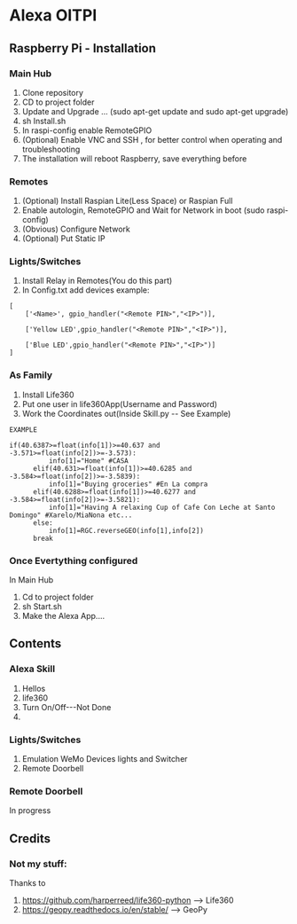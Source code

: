 # Alexa OITPI

## Raspberry Pi - Installation
### Main Hub
1. Clone repository
2. CD to project folder
3. Update and Upgrade ... (sudo apt-get update and sudo apt-get upgrade)
4. sh Install.sh
5. In raspi-config enable RemoteGPIO
6. (Optional) Enable VNC and SSH , for better control when operating and troubleshooting
7. The installation will reboot Raspberry, save everything before

### Remotes
1. (Optional) Install Raspian Lite(Less Space) or Raspian Full
2. Enable autologin, RemoteGPIO and Wait for Network in boot (sudo raspi-config)
3. (Obvious) Configure Network
4. (Optional) Put Static IP

### Lights/Switches
1. Install Relay in Remotes(You do this part)
2. In Config.txt add devices example:
```
[
    ['<Name>', gpio_handler("<Remote PIN>","<IP>")],

    ['Yellow LED',gpio_handler("<Remote PIN>","<IP>")],

    ['Blue LED',gpio_handler("<Remote PIN>","<IP>")]
]

```
### As Family
1. Install Life360
2. Put one user in life360App(Username and Password)
3. Work the Coordinates out(Inside Skill.py -- See Example)
```
EXAMPLE

if(40.6387>=float(info[1])>=40.637 and -3.571>=float(info[2])>=-3.573):
          info[1]="Home" #CASA
      elif(40.631>=float(info[1])>=40.6285 and -3.584>=float(info[2])>=-3.5839):
          info[1]="Buying groceries" #En La compra
      elif(40.6288>=float(info[1])>=40.6277 and -3.584>=float(info[2])>=-3.5821):
          info[1]="Having A relaxing Cup of Cafe Con Leche at Santo Domingo" #Xarelo/MiaNona etc...
      else:
          info[1]=RGC.reverseGEO(info[1],info[2])
      break

```
### Once Evertything configured
In Main Hub
1. Cd to project folder
2. sh Start.sh
3. Make  the Alexa App....





## Contents
### Alexa Skill
1. Hellos
2. life360
3. Turn On/Off---Not Done
4.

### Lights/Switches
1. Emulation WeMo Devices lights and Switcher
2. Remote Doorbell

### Remote Doorbell
In progress

## Credits
### Not my stuff:
Thanks to
1. https://github.com/harperreed/life360-python --> Life360
2. https://geopy.readthedocs.io/en/stable/ --> GeoPy
